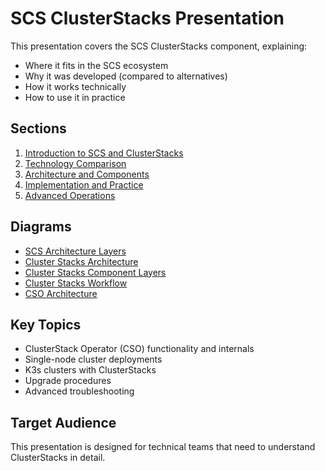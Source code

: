 # SCS ClusterStacks Presentation

This presentation covers the SCS ClusterStacks component, explaining:

- Where it fits in the SCS ecosystem
- Why it was developed (compared to alternatives)
- How it works technically
- How to use it in practice

## Sections

1. [Introduction to SCS and ClusterStacks](01-introduction.md)
2. [Technology Comparison](02-technology-comparison.md)
3. [Architecture and Components](03-architecture.md)
4. [Implementation and Practice](04-implementation.md)
5. [Advanced Operations](05-advanced-operations.md)

## Diagrams

- [SCS Architecture Layers](scs-architecture-layers.svg)
- [Cluster Stacks Architecture](cluster-stacks-architecture.svg)
- [Cluster Stacks Component Layers](cluster-stacks-component-layers.svg)
- [Cluster Stacks Workflow](cluster-stacks-workflow.svg)
- [CSO Architecture](cso-architecture.svg)

## Key Topics

- ClusterStack Operator (CSO) functionality and internals
- Single-node cluster deployments
- K3s clusters with ClusterStacks
- Upgrade procedures
- Advanced troubleshooting

## Target Audience

This presentation is designed for technical teams that need to understand ClusterStacks in detail.
